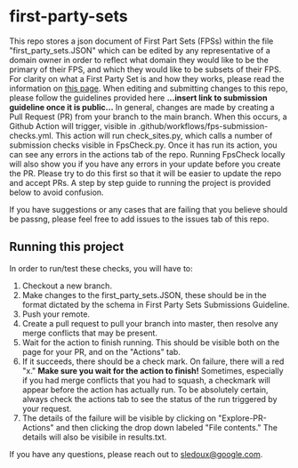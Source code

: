 # first-party-sets
This repo stores a json document of First Part Sets (FPSs) within the file 
"first_party_sets.JSON" which can be edited by any representative of a domain
owner in order to reflect what domain they would like to be the primary of
their FPS, and which they would like to be subsets of their FPS. For clarity on
what a First Party Set is and how they works, please read the information on 
[this page](https://github.com/WICG/first-party-sets/). When editing
and submitting changes to this repo, please follow the guidelines provided 
here <b>...insert link to submission guideline once it is public...</b> 
In general, changes are made by creating a Pull Request (PR) from your branch 
to the main branch. When this occurs, a Github Action will trigger, visible in 
.github/workflows/fps-submission-checks.yml. This action will run 
check_sites.py, which calls a number of submission checks visible in 
FpsCheck.py. Once it has run its action, you can see any errors in the actions
tab of the repo. Running FpsCheck locally will also show you if you have any 
errors in your update before you create the PR. Please try to do this first
so that it will be easier to update the repo and accept PRs. A step by step 
guide to running the project is provided below to avoid confusion. 

If you have suggestions or any cases that are failing that you
believe should be passng, please feel free to add issues to the issues tab
of this repo. 

## Running this project
In order to run/test these checks, you will have to:
<ol>
<li> Checkout a new branch.
<li> Make changes to the first_party_sets.JSON, these should be in the format 
dictated by the schema in First Party Sets Submissions Guideline.
<li> Push your remote.
<li> Create a pull request to pull your branch into master, then resolve any 
merge conflicts that may be present.
<li> Wait for the action to finish running. This should be visible both on the 
page for your PR, and on the "Actions" tab.
<li> If it succeeds, there should be a check mark. On failure, there will a red
 "x." <b>Make sure you wait for the action to finish!</b> 
 Sometimes, especially if you had merge conflicts that you had to squash, a 
 checkmark will appear before the action has actually run. To be absolutely 
 certain, always check the actions tab to see the status of the run triggered 
 by your request. 
<li> The details of the failure will be visible by clicking on 
"Explore-PR-Actions" and then clicking the drop down labeled "File contents."
The details will also be visibile in results.txt.
</ol>

If you have any questions, please reach out to sledoux@google.com.